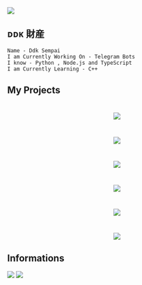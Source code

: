 <img src="https://user-images.githubusercontent.com/73097560/115834477-dbab4500-a447-11eb-908a-139a6edaec5c.gif">

## ᴅᴅᴋ 財産

```
Name - Ddk Sempai 
I am Currently Working On - Telegram Bots 
I know - Python , Node.js and TypeScript 
I am Currently Learning - C++ 
```
## My Projects 


# <p align="center"><a href="https://github.com/Itz-pro-ddk/YoutubeMusicBot"><img src="https://github-readme-stats.vercel.app/api/pin?username=Itz-pro-ddk&show_icons=true&theme=dracula&hide_border=true&repo=YoutubeMusicBot"></a></p>
<p align="center">
    

# <p align="center"><a href="https://github.com/Itz-pro-ddk/Hanabi-Robot"><img src="https://github-readme-stats.vercel.app/api/pin?username=itz-pro-ddk&show_icons=true&theme=dracula&hide_border=true&repo=Hanabi-Robot"></a></p>
<p align="center">
 
 
# <p align="center"><a href="https://github.com/Itz-pro-ddk/Cynthia-Bot"><img src="https://github-readme-stats.vercel.app/api/pin?username=Itz-pro-ddk&show_icons=true&theme=dracula&hide_border=true&repo=Cynthia-Bot"></a></p>
<p align="center">
    

# <p align="center"><a href="https://github.com/Itz-pro-ddk/Elephant-Sql-Db-bot"><img src="https://github-readme-stats.vercel.app/api/pin?username=Itz-pro-ddk&show_icons=true&theme=dracula&hide_border=true&repo=Elephant-Sql-Db-bot"></a></p>
<p align="center">
    

# <p align="center"><a href="https://github.com/Itz-pro-ddk/MongoDb-Bot"><img src="https://github-readme-stats.vercel.app/api/pin?username=Itz-pro-ddk&show_icons=true&theme=dracula&hide_border=true&repo=MongoDb-Bot"></a></p>
<p align="center">
    

# <p align="center"><a href="https://github.com/Itz-pro-ddk/Broadcast-Bot"><img src="https://github-readme-stats.vercel.app/api/pin?username=Itz-pro-ddk&show_icons=true&theme=dracula&hide_border=true&repo=Broadcast-Bot"></a></p>
<p align="center">
    
## Informations 

<a href="https://t.me/ddk_sempai40"><img src="https://img.shields.io/badge/Telegram%20DdkSempai-blue.svg?style=for-the-badge&logo=Telegram"></a> 
<a href="https://youtube.com/@ddksempai40"><img src="https://img.shields.io/badge/Subscribe%20Channel-red.svg?style=for-the-badge&logo=Youtube"></a>
  
